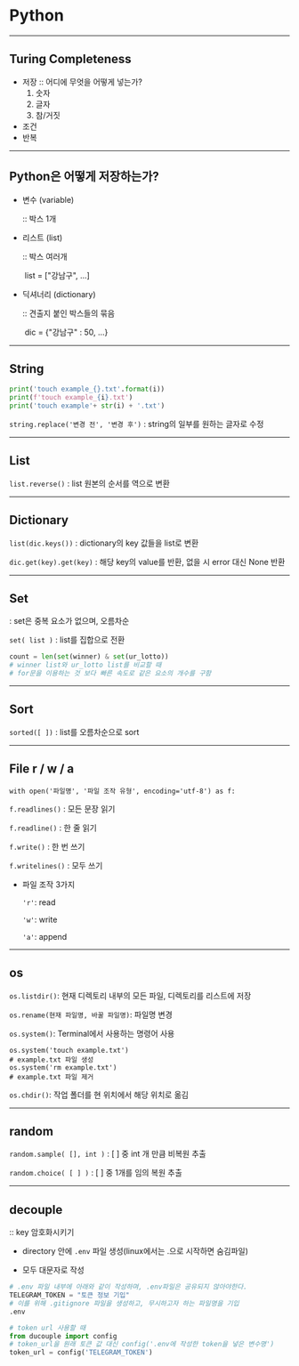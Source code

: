 # Python

---

## Turing Completeness 

- 저장 :: 어디에 무엇을 어떻게 넣는가?
  1. 숫자
  2. 글자
  3. 참/거짓
- 조건
- 반복

------

## Python은 어떻게 저장하는가?

- 변수 (variable) 

  :: 박스 1개

- 리스트 (list)

  :: 박스 여러개

  ​	list = ["강남구", ...]

- 딕셔너리 (dictionary)

  :: 견출지 붙인 박스들의 묶음

  ​	dic = {"강남구" : 50, ...}

---

## String

```python
print('touch example_{}.txt'.format(i))
print(f'touch example_{i}.txt')
print('touch example'+ str(i) + '.txt')
```

`string.replace('변경 전', '변경 후')` : string의 일부를 원하는 글자로 수정

---

## List

`list.reverse()` : list 원본의 순서를 역으로 변환

---

## Dictionary

`list(dic.keys())` : dictionary의 key 값들을 list로 변환

`dic.get(key).get(key)` : 해당 key의 value를 반환, 없을 시 error 대신 None 반환

---

## Set

: set은 중복 요소가 없으며, 오름차순

`set( list )` : list를 집합으로 전환

```python
count = len(set(winner) & set(ur_lotto))
# winner list와 ur_lotto list를 비교할 때
# for문을 이용하는 것 보다 빠른 속도로 같은 요소의 개수를 구함
```

---

## Sort

`sorted([ ])` : list를 오름차순으로 sort

---

## File r / w / a

`with open('파일명', '파일 조작 유형', encoding='utf-8') as f:`

`f.readlines()` : 모든 문장 읽기

`f.readline()` : 한 줄 읽기

`f.write()` : 한 번 쓰기

`f.writelines()` : 모두 쓰기

- 파일 조작 3가지

  `'r'`: read

  `'w'`: write

  `'a'`: append

---

## os

`os.listdir()`: 현재 디렉토리 내부의 모든 파일, 디렉토리를 리스트에 저장

`os.rename(현재 파일명, 바꿀 파일명)`: 파일명 변경

`os.system()`: Terminal에서 사용하는 명령어 사용

```shell
os.system('touch example.txt')
# example.txt 파일 생성
os.system('rm example.txt')
# example.txt 파일 제거
```

`os.chdir()`: 작업 폴더를 현 위치에서 해당 위치로 옮김

---

## random

`random.sample( [], int )` : [ ] 중 int 개 만큼 비복원 추출

`random.choice( [ ] )` : [ ] 중 1개를 임의 복원 추출

---

## decouple

:: key 암호화시키기

- directory 안에 `.env` 파일 생성(linux에서는 .으로 시작하면 숨김파일)

- 모두 대문자로 작성

```python
# .env 파일 내부에 아래와 같이 작성하며, .env파일은 공유되지 않아야한다.
TELEGRAM_TOKEN = "토큰 정보 기입"
# 이를 위해 .gitignore 파일을 생성하고, 무시하고자 하는 파일명을 기입
.env
```

```python
# token url 사용할 때
from ducouple import config
# token_url을 원래 토큰 값 대신 config('.env에 작성한 token을 넣은 변수명')
token_url = config('TELEGRAM_TOKEN')
```
